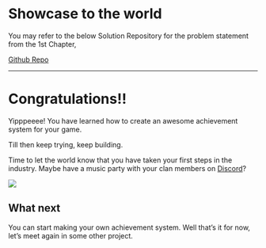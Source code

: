 # Showcase to the world

You may refer to the below Solution Repository for the problem statement from the 1st Chapter,

[Github Repo](https://github.com/outscal/Battle-Tank-Project-Achievement-System/tree/Solution)

---
# Congratulations!!

Yipppeeee! You have learned how to create an awesome achievement system for your game. 

Till then keep trying, keep building.

Time to let the world know that you have taken your first steps in the industry. Maybe have a music party with your clan members on [Discord](https://discord.com/invite/R4hfXhsWjN)?

![](https://media.giphy.com/media/ieh6CxZVNAMEHGQSkr/giphy.gif)

## What next

You can start making your own achievement system. Well that’s it for now, let’s meet again in some other project.
